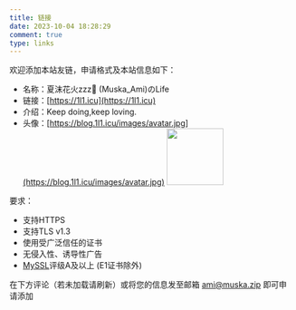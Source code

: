 ```yaml
---
title: 链接
date: 2023-10-04 18:28:29
comment: true
type: links
---
```

欢迎添加本站友链，申请格式及本站信息如下：

- 名称：夏沫花火zzz🌙 (Muska_Ami)のLife
- 链接：[https://1l1.icu](https://1l1.icu)
- 介绍：Keep doing,keep loving.
- 头像：[https://blog.1l1.icu/images/avatar.jpg](https://blog.1l1.icu/images/avatar.jpg)
    <img src="https://blog.1l1.icu/images/avatar.jpg" style="width: 100px;height:100px">

要求：

- 支持HTTPS
- 支持TLS v1.3
- 使用受广泛信任的证书
- 无侵入性、诱导性广告
- [MySSL](https://myssl.com)评级A及以上 (E1证书除外)

在下方评论（若未加载请刷新）或将您的信息发至邮箱 [ami@muska.zip](mailto:ami@muska.zip) 即可申请添加
